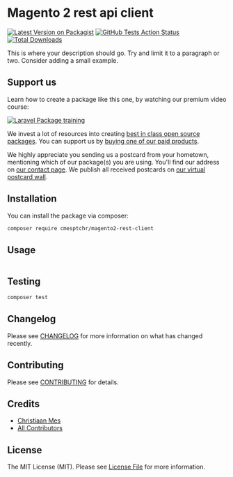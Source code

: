 # Magento 2 rest api client

[![Latest Version on Packagist](https://img.shields.io/packagist/v/cmesptchr/magento2-rest-client.svg?style=flat-square)](https://packagist.org/packages/cmesptchr/magento2-rest-client)
[![GitHub Tests Action Status](https://img.shields.io/github/workflow/status/cmesptchr/magento2-rest-client/run-tests?label=tests)](https://github.com/cmesptchr/magento2-rest-client/actions?query=workflow%3Arun-tests+branch%3Amaster)
[![Total Downloads](https://img.shields.io/packagist/dt/cmesptchr/magento2-rest-client.svg?style=flat-square)](https://packagist.org/packages/cmesptchr/magento2-rest-client)


This is where your description should go. Try and limit it to a paragraph or two. Consider adding a small example.

## Support us

Learn how to create a package like this one, by watching our premium video course:

[![Laravel Package training](https://cmesptchr.be/github/package-training.jpg)](https://laravelpackage.training)

We invest a lot of resources into creating [best in class open source packages](https://cmesptchr.be/open-source). You can support us by [buying one of our paid products](https://cmesptchr.be/open-source/support-us).

We highly appreciate you sending us a postcard from your hometown, mentioning which of our package(s) you are using. You'll find our address on [our contact page](https://cmesptchr.be/about-us). We publish all received postcards on [our virtual postcard wall](https://cmesptchr.be/open-source/postcards).

## Installation

You can install the package via composer:

```bash
composer require cmesptchr/magento2-rest-client
```

## Usage

``` php

```

## Testing

``` bash
composer test
```

## Changelog

Please see [CHANGELOG](CHANGELOG.md) for more information on what has changed recently.

## Contributing

Please see [CONTRIBUTING](CONTRIBUTING.md) for details.

## Credits

- [Christiaan Mes](https://github.com/cmesptchr)
- [All Contributors](../../contributors)

## License

The MIT License (MIT). Please see [License File](LICENSE.md) for more information.
